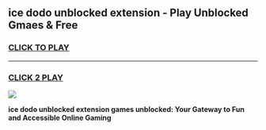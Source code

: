 
## ice dodo unblocked extension - Play Unblocked Gmaes & Free
<h3>
<a href="https://news.freeplayer.one?title=ice_dodo_unblocked_extension&ref=16F">CLICK TO PLAY</a></h3>
<hr>

<h3>
<a href="https://news.freeplayer.one?title=ice_dodo_unblocked_extension&ref=16F">CLICK 2 PLAY</a>
  
</h3>

<a href="https://news.freeplayer.one?title=ice_dodo_unblocked_extension&ref=16F/"><img src="https://clearcache.store/games.png"></a>


**ice dodo unblocked extension games unblocked: Your Gateway to Fun and Accessible Online Gaming**
